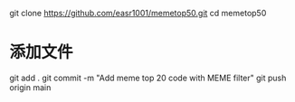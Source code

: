 git clone https://github.com/easr1001/memetop50.git
cd memetop50
# 添加文件
git add .
git commit -m "Add meme top 20 code with MEME filter"
git push origin main
